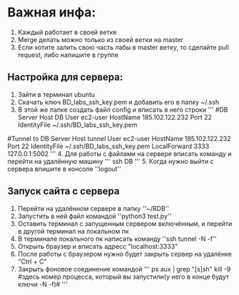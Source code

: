# Важная инфа:
1. Каждый работает в своей ветке
2. Merge делать можно только из своей ветки на master
3. Если хотите залить свою часть лабы в master ветку, то сделайте pull request, либо напишите в группе

## Настройка для сервера:
1. Зайти в терминал ubuntu
2. Скачать ключ BD_labs_ssh_key.pem и добавить его в папку ~/.ssh
3. В этой же папке создать файл config и вписать в него строки
'''
#DB Server
Host DB
  User ec2-user
  HostName 185.102.122.232
  Port 22
  IdentityFile ~/.ssh/BD_labs_ssh_key.pem

#Tunnel to DB Server
Host tunnel
  User ec2-user
  HostName 185.102.122.232
  Port 22
  IdentityFile ~/.ssh/BD_labs_ssh_key.pem
  LocalForward 3333 127.0.0.1:5002
'''
4. Для работы с файлами на сервере вписать команду и перейти на удалённую машину
'''
ssh DB
'''
5. Когда нужно выйти с сервера впишите в консоле ''logout''

## Запуск сайта с сервера
1. Перейти на удалённом сервере в папку ''~/RDB''
2. Запустить в ней файл командой ''python3 test.py''
3. Оставить терминал с запущенным сервером включённым, и перейти в другой терминал на локальном пк
4. В терминале локального пк написать команду ''ssh tunnel -N -f''
5. Открыть браузер и вписать адресс "localhost:3333"
6. После работы с браузером нужно будет закрыть сервер на удалёнке "Ctrl + C"
7. Закрыть фоновое соединение командой
'''
ps aux | grep "[s]sh"
kill -9 #здесь номер процесса, который вы запустили(у него в конце будут ключи -N -f)#
'''